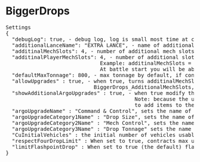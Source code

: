 # BiggerDrops
<pre>
Settings 
{
  "debugLog": true, - debug log, log is small most time at contract init, no performance impact, assumed to be true by default
  "additionalLanceName": "EXTRA LANCE", - name of additional lance at drop UI, for localization compatibility in future 
  "additinalMechSlots": 4, - number of additional mech slots, if grater than 4 assumed to be 4
  "additinalPlayerMechSlots": 4, - number of additional slots for direct player control, can't be grater than additinalMechSlots.
                              Example: additinalMechSlots = 3, additinalPlayerMechSlots = 1. You will get 3 available slots at drop UI. 
                              At battle start you will be able to control 5 meches (4+1) directly (5 portraits) and additional employer's lance friendly AI controlled with 2 meches.
  "defaultMaxTonnage": 800, - max tonnage by default, if contract not overriding it.
  "allowUpgrades" : true, - when true, turns additinalMechSlots, additinalPlayerMechSlots & defaultMaxTonnage into default values and allows argo upgrades or events to modify these values by accessing 
							BiggerDrops_AdditionalMechSlots, BiggerDrops_AdditionalPlayerMechSlots, BiggerDrops_MaxTonnage, BiggerDrops_CuVehicleCount stats in the simGame's statcollection
  "showAdditionalArgoUpgrades" : true, - when true modify the argo upgrade screen to show an additional row of upgrades.
										 Note: because the upgrade category is currently controlled by an enum, existing values of POWER_SYSTEM, STRUCTURE & DRIVE_SYSTEM are reused for the 1st, second and 3rd categories within the new row.
										 to add items to these categories, the upgrade location must be set to UNKNOWN.
  "argoUpgradeName" : "Command & Control", sets the name of the new row of upgrades on the argo upgrade screen if enabled
  "argoUpgradeCategory1Name" : "Drop Size", sets the name of the first new upgrade category on upgrades on the argo upgrade screen if enabled
  "argoUpgradeCategory2Name" : "Mech Control", sets the name of the second new upgrade category on upgrades on the argo upgrade screen if enabled
  "argoUpgradeCategory3Name" : "Drop Tonnage" sets the name of the third new upgrade category on upgrades on the argo upgrade screen if enabled
  "CuInitialVehicles" : the initial number of vehicles usable to the player, max 8 -- Requires CustomUnits
  "respectFourDropLimit" : When set to true, contracts max units must be set to -1 or that unit count will be enforced (by default for most contracts is 4), contracts that limit you to less than 4 mechs will be restricted regardless of this setting
  "limitFlashpointDrop" : When set to true (the default) flashpoint drops are limited to 4 mechs, setting this to false will allow more to drop (only if MC is also setup to allow for this)
}
</pre>